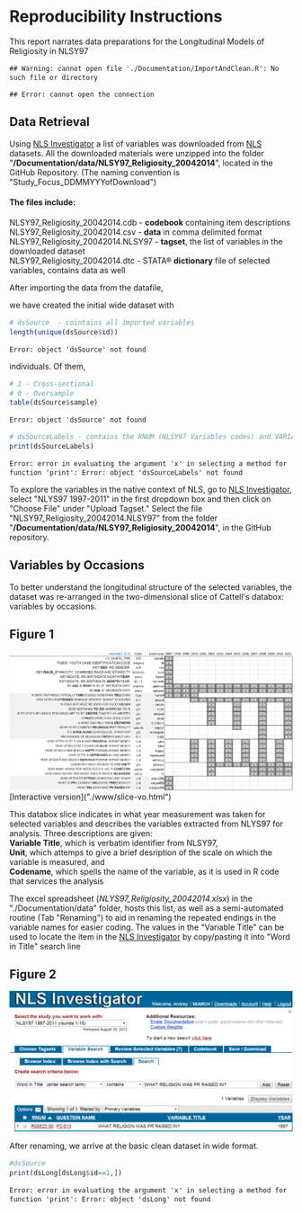 Reproducibility Instructions
=================================================
This report narrates data preparations for the Longitudinal Models of Religiosity in NLSY97

<!--  Set the working directory to the repository's base directory; this assumes the report is nested inside of only one directory.-->



<!-- Set the report-wide options, and point to the external code file. -->

```
## Warning: cannot open file './Documentation/ImportAndClean.R': No such file or directory
```

```
## Error: cannot open the connection
```



## Data Retrieval
Using [NLS Investigator](https://www.nlsinfo.org/investigator/pages/login.jsp) a list of variables was downloaded from [NLS](http://www.bls.gov/nls/) datasets. All the downloaded materials  were unzipped into  the folder "**/Documentation/data/NLSY97_Religiosity_20042014**", located in the GitHub Repository. 
(The naming convention is "Study_Focus_DDMMYYYofDownload")   

#### The files include:    
NLSY97_Religiosity_20042014.cdb - **codebook** containing item descriptions  
NLSY97_Religiosity_20042014.csv - **data** in comma delimited format  
NLSY97_Religiosity_20042014.NLSY97 - **tagset**, the list of variables in the downloaded dataset  
NLSY97_Religiosity_20042014.dtc - STATA® **dictionary** file of selected variables, contains data as well
  

After importing the data from the datafile,
<!-- run initial import from the databank defined by tagset. --> 


we have created the initial wide dataset with

```r
# dsSource  - cointains all imported variables
length(unique(dsSource$id)) 
```

```
Error: object 'dsSource' not found
```

individuals. Of them,

```r
# 1 - Cross-sectional
# 0 - Oversample
table(dsSource$sample)
```

```
Error: object 'dsSource' not found
```



```r
# dsSourceLabels - contains the RNUM (NLSY97 Variables codes) and VARIABLE_TITLE used by NLY Investigator 
print(dsSourceLabels) 
```

```
Error: error in evaluating the argument 'x' in selecting a method for function 'print': Error: object 'dsSourceLabels' not found
```


To explore the variables in the native context of NLS, go to [NLS Investigator](https://www.nlsinfo.org/investigator/pages/login.jsp), select "NLYS97 1997-2011" in the first dropdown box and then click on "Choose File" under "Upload Tagset." Select the file "NLSY97_Religiosity_20042014.NLSY97" from the folder "**/Documentation/data/NLSY97_Religiosity_20042014**", in the GitHub repository.

## Variables by Occasions
To better understand the longitudinal structure of the selected variables, the dataset was re-arranged in the two-dimensional slice of Cattell's databox: variables by occasions.
## Figure 1
<img link src="./figure_rmd/variables_layout.png" alt="Databox slice" style="width:800px;"/>  
[Interactive version]("./www/slice-vo.html")

This databox slice indicates in what year measurement was taken for selected variables  and describes the variables extracted from NLYS97 for analysis. Three descriptions are given:  
**Variable Title**, which is verbatim identifier from NLSY97,  
**Unit**, which attemps to give a brief desription of the scale on which the variable is measured, and  
**Codename**, which spells the name of the variable, as it is used in R code that services the analysis

The excel spreadsheet (*NLYS97_Religiosity_20042014.xlsx*) in the "./Documentation/data" folder, hosts this list, as well as a semi-automated routine (Tab "Renaming") to aid in renaming the repeated endings in the variable names for easier coding. The values in the "Variable Title" can be used to locate the item in the [NLS Investigator](https://www.nlsinfo.org/investigator/pages/login.jsp) by copy/pasting it into "Word in Title" search line
## Figure 2
<img src="./figure_rmd/nls_investigator_snapshot.png" alt="Looking up items" style="width:800px ;"/>

After renaming, we arrive at the basic clean dataset in wide format.

```r
#dsSource
print(dsLong[dsLong$id==1,])
```

```
Error: error in evaluating the argument 'x' in selecting a method for function 'print': Error: object 'dsLong' not found
```




